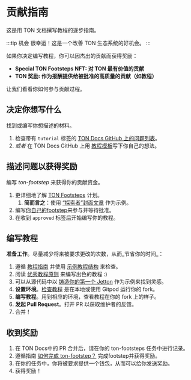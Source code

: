 # 贡献指南

这是用 TON 文档撰写教程的逐步指南。

:::tip 机会
很幸运！这是一个改善 TON 生态系统的好机会。
:::

如果你决定编写教程，你可以因杰出的贡献而获得奖励：

- **Special TON Footsteps NFT: 对 TON 最有价值的贡献**
- **TON 奖励: 作为报酬提供给被批准的高质量的贡献（如教程）**

让我们看看你如何参与贡献过程。

## 决定你想写什么

找到或编写你想描述的材料。

1. 检查带有 `tutorial` 标签的 [TON Docs GitHub 上的问题列表](https://github.com/ton-community/ton-docs/issues)。
2. *或者* 在 TON Docs GitHub 上用 [教程模板](https://github.com/ton-community/ton-docs/issues/new?assignees=\&labels=feature+%3Asparkles%3A%2Ccontent+%3Afountain_pen%3A\&template=suggest_tutorial.yaml\&title=Suggest+a+tutorial)写下你自己的想法。

## 描述问题以获得奖励

编写 *ton-footstep* 来获得你的贡献资金。

1. 更详细地了解 [TON Footsteps](https://github.com/ton-society/ton-footsteps) 计划。
   1. **简而言之**：使用 [“探索者”封面文章](https://github.com/ton-society/ton-footsteps/issues/61) 作为示例。
2. 编写[你自己的footstep](https://github.com/ton-society/ton-footsteps/issues/new/choose)来参与并等待批准。
3. 在收到 `approved` 标签后开始编写你的教程。

## 编写教程

**准备工作**。尽量减少将来被要求更改的次数，从而_节省你的时间_：

1. 遵循 [教程指南](/contribute/guidelines) 并使用 [示例教程结构](/contribute/sample-tutorial) 来检查。
2. 阅读 [优秀教程原则](/contribute/principles-of-a-good-tutorial) 来编写出色的教程 :)
3. 可以从源代码中以 [铸造你的第一个 Jetton](/develop/dapps/tutorials/jetton-minter) 作为示例来找到灵感。
4. **设置环境**。[检查教程](/contribute#online-one-click-contribution-setup) 是在本地或使用 Gitpod 运行你的 fork。
5. **编写教程**。用到相应的环境，查看教程在你的 fork 上的样子。
6. **发起 Pull Request**。打开 PR 以获取维护者的反馈。
7. 合并！

## 收到奖励

1. 在 TON Docs中的 PR 合并后，请在你的 ton-footsteps 任务中进行记录。
2. 遵循指南 [如何完成 ton-footstep？](https://github.com/ton-society/ton-footsteps#how-to-complete-something-from-the-list) 完成footstep并获得奖励。
3. 在你的任务中，你将被要求提供一个钱包，从而可以给你发送奖励。
4. 获得奖励！
